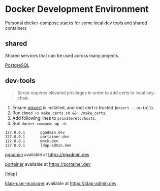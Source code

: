 # Docker Development Environment

Personal docker-compose stacks for some local dev tools and shared containers

## shared

Shared services that can be used across many projects.

[PostgreSQL](https://www.postgresql.org/)

## dev-tools

> Script requires elevated privileges in order to add certs to local key-chain.

1. Ensure [mkcert](https://github.com/FiloSottile/mkcert) is installed, and root cert is trusted (`mkcert --install`).
2. Run `chmod +x make_certs.sh && ./make_certs`.
3. Add following lines to `private/etc/hosts`.
4. Run `docker-compose up -d`.

```hosts
127.0.0.1       pgadmin.dev
127.0.0.1       portainer.dev
127.0.0.1       mock.dev
127.0.0.1       ldap-admin.dev
```

[pgadmin](https://www.pgadmin.org/) available at <https://pgadmin.dev>

[portainer](https://www.portainer.io/) available at <https://portainer.dev>

[ldap]

[ldap-user-manager](https://github.com/wheelybird/ldap-user-manager) available at <https://ldap-admin.dev>
